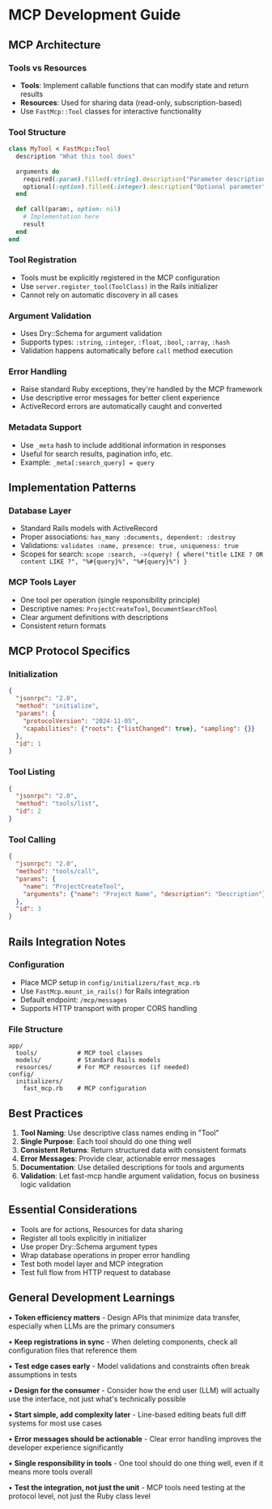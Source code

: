 # MCP Development Guide

## MCP Architecture

### Tools vs Resources
- **Tools**: Implement callable functions that can modify state and return results
- **Resources**: Used for sharing data (read-only, subscription-based)
- Use `FastMcp::Tool` classes for interactive functionality

### Tool Structure
```ruby
class MyTool < FastMcp::Tool
  description "What this tool does"
  
  arguments do
    required(:param).filled(:string).description("Parameter description")
    optional(:option).filled(:integer).description("Optional parameter")
  end
  
  def call(param:, option: nil)
    # Implementation here
    result
  end
end
```

### Tool Registration
- Tools must be explicitly registered in the MCP configuration
- Use `server.register_tool(ToolClass)` in the Rails initializer
- Cannot rely on automatic discovery in all cases

### Argument Validation
- Uses Dry::Schema for argument validation
- Supports types: `:string`, `:integer`, `:float`, `:bool`, `:array`, `:hash`
- Validation happens automatically before `call` method execution

### Error Handling
- Raise standard Ruby exceptions, they're handled by the MCP framework
- Use descriptive error messages for better client experience
- ActiveRecord errors are automatically caught and converted

### Metadata Support
- Use `_meta` hash to include additional information in responses
- Useful for search results, pagination info, etc.
- Example: `_meta[:search_query] = query`

## Implementation Patterns

### Database Layer
- Standard Rails models with ActiveRecord
- Proper associations: `has_many :documents, dependent: :destroy`
- Validations: `validates :name, presence: true, uniqueness: true`
- Scopes for search: `scope :search, ->(query) { where("title LIKE ? OR content LIKE ?", "%#{query}%", "%#{query}%") }`

### MCP Tools Layer
- One tool per operation (single responsibility principle)
- Descriptive names: `ProjectCreateTool`, `DocumentSearchTool`
- Clear argument definitions with descriptions
- Consistent return formats

## MCP Protocol Specifics

### Initialization
```json
{
  "jsonrpc": "2.0",
  "method": "initialize", 
  "params": {
    "protocolVersion": "2024-11-05",
    "capabilities": {"roots": {"listChanged": true}, "sampling": {}}
  },
  "id": 1
}
```

### Tool Listing
```json
{
  "jsonrpc": "2.0",
  "method": "tools/list",
  "id": 2
}
```

### Tool Calling
```json
{
  "jsonrpc": "2.0",
  "method": "tools/call",
  "params": {
    "name": "ProjectCreateTool",
    "arguments": {"name": "Project Name", "description": "Description"}
  },
  "id": 3
}
```

## Rails Integration Notes

### Configuration
- Place MCP setup in `config/initializers/fast_mcp.rb`
- Use `FastMcp.mount_in_rails()` for Rails integration
- Default endpoint: `/mcp/messages`
- Supports HTTP transport with proper CORS handling

### File Structure
```
app/
  tools/           # MCP tool classes
  models/          # Standard Rails models
  resources/       # For MCP resources (if needed)
config/
  initializers/
    fast_mcp.rb    # MCP configuration
```

## Best Practices

1. **Tool Naming**: Use descriptive class names ending in "Tool"
2. **Single Purpose**: Each tool should do one thing well
3. **Consistent Returns**: Return structured data with consistent formats
4. **Error Messages**: Provide clear, actionable error messages
5. **Documentation**: Use detailed descriptions for tools and arguments
6. **Validation**: Let fast-mcp handle argument validation, focus on business logic validation

## Essential Considerations

- Tools are for actions, Resources for data sharing
- Register all tools explicitly in initializer
- Use proper Dry::Schema argument types
- Wrap database operations in proper error handling
- Test both model layer and MCP integration
- Test full flow from HTTP request to database

## General Development Learnings

• **Token efficiency matters** - Design APIs that minimize data transfer, especially when LLMs are the primary consumers

• **Keep registrations in sync** - When deleting components, check all configuration files that reference them

• **Test edge cases early** - Model validations and constraints often break assumptions in tests

• **Design for the consumer** - Consider how the end user (LLM) will actually use the interface, not just what's technically possible

• **Start simple, add complexity later** - Line-based editing beats full diff systems for most use cases

• **Error messages should be actionable** - Clear error handling improves the developer experience significantly

• **Single responsibility in tools** - One tool should do one thing well, even if it means more tools overall

• **Test the integration, not just the unit** - MCP tools need testing at the protocol level, not just the Ruby class level